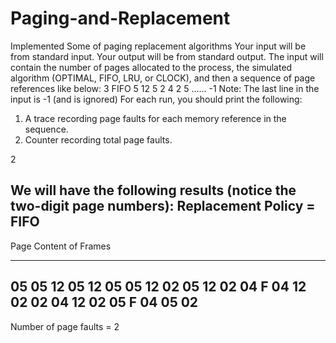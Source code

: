# Paging-and-Replacement
Implemented Some of paging replacement algorithms 
Your input will be from standard input. Your output will be from standard output. The input
will contain the number of pages allocated to the process, the simulated algorithm
(OPTIMAL, FIFO, LRU, or CLOCK), and then a sequence of page references like below:
3
FIFO
5
12
5
2
4
2
5
......
-1
Note: The last line in the input is -1 (and is ignored)
For each run, you should print the following:
1. A trace recording page faults for each memory reference in the sequence.
2. Counter recording total page faults.

2

We will have the following results (notice the two-digit page numbers):
Replacement Policy = FIFO
-------------------------------------
Page Content of Frames
---- -----------------
05 05
12 05 12
05 05 12
02 05 12 02
04 F 04 12 02
02 04 12 02
05 F 04 05 02
-------------------------------------
Number of page faults = 2
